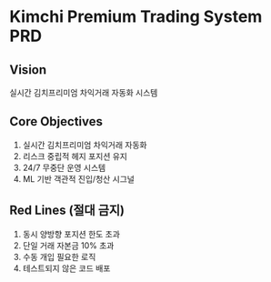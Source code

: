 # Kimchi Premium Trading System PRD

## Vision
실시간 김치프리미엄 차익거래 자동화 시스템

## Core Objectives
1. 실시간 김치프리미엄 차익거래 자동화
2. 리스크 중립적 헤지 포지션 유지
3. 24/7 무중단 운영 시스템
4. ML 기반 객관적 진입/청산 시그널

## Red Lines (절대 금지)
1. 동시 양방향 포지션 한도 초과
2. 단일 거래 자본금 10% 초과
3. 수동 개입 필요한 로직
4. 테스트되지 않은 코드 배포
